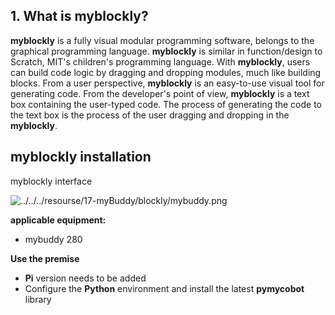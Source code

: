 ## 1. What is myblockly?
**myblockly** is a fully visual modular programming software, belongs to the graphical programming language.
**myblockly** is similar in function/design to Scratch, MIT's children's programming language.
With **myblockly**, users can build code logic by dragging and dropping modules, much like building blocks.
From a user perspective, **myblockly** is an easy-to-use visual tool for generating code. From the developer's point of view, **myblockly** is a text box containing the user-typed code.
The process of generating the code to the text box is the process of the user dragging and dropping in the **myblockly**.

## myblockly installation

myblockly interface

![../../../resourse/17-myBuddy/blockly/mybuddy.png](../../../resourse/17-myBuddy/blockly/mybuddy.png)


**applicable equipment:**

- mybuddy 280



**Use the premise**

- **Pi**  version needs to be added
- Configure the **Python** environment and install the latest **pymycobot** library